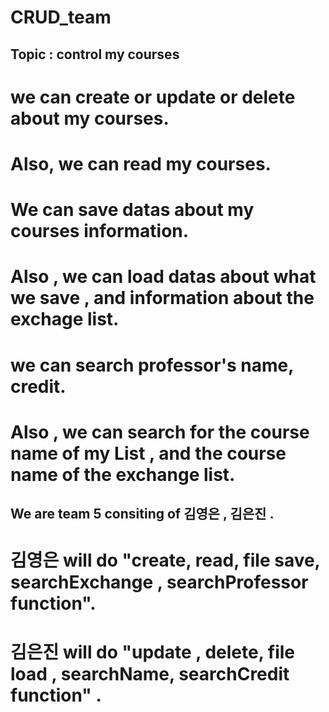# CRUD_team
## Topic : control my courses

# we can create or update or delete about my courses. 
# Also, we can read my courses.
# We can save datas about my courses information. 
# Also , we can load datas about what we save , and information about the exchage list.
# we can search professor's name, credit.
# Also , we can search for the course name of my List , and the course name of the exchange list.

## We are team 5 consiting of 김영은 , 김은진 .
# 김영은 will do "create, read, file save, searchExchange , searchProfessor function".
# 김은진 will do "update , delete, file load , searchName, searchCredit function" .
